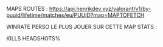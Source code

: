 MAPS ROUTES : https://api.henrikdev.xyz/valorant/v1/by-puuid/lifetime/matches/eu/PUUID?map=MAPTOFETCH

WINRATE
PERSO LE PLUS JOUER SUR CETTE MAP
STATS :

KILLS
HEADSHOTS%
